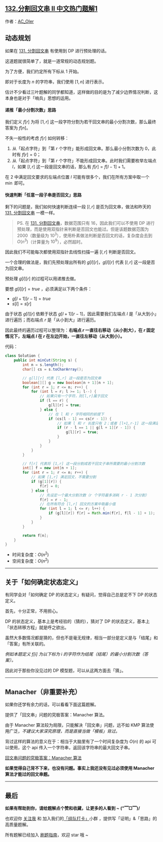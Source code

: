 ## [132.分割回文串 II 中文热门题解1](https://leetcode.cn/problems/palindrome-partitioning-ii/solutions/100000/xiang-jie-liang-bian-dong-tai-gui-hua-ji-s5xr)

作者：[AC_OIer](https://leetcode.cn/u/AC_OIer)
## 动态规划

如果在 [131. 分割回文串](https://mp.weixin.qq.com/s?__biz=MzU4NDE3MTEyMA==&mid=2247487047&idx=1&sn=117c48f20778868442fce44e100d2ea8&chksm=fd9ca558caeb2c4eb1bff4f0878ff796feabe523657c2aafea0b2d1c7026e1c0572ab1e6d205&token=635532356&lang=zh_CN#rd) 有使用到 DP 进行预处理的话。

这道题就很简单了，就是一道常规的动态规划题。

为了方便，我们约定所有下标从 $1$ 开始。

即对于长度为 $n$ 的字符串，我们使用 $[1,n]$ 进行表示。

估计不少看过三叶题解的同学都知道，这样做的目的是为了减少边界情况判断，这本身也是对于「哨兵」思想的运用。

#### 递推「最小分割次数」思路

我们定义 $f[r]$ 为将 $[1,r]$ 这一段字符分割为若干回文串的最小分割次数，那么最终答案为 $f[n]$。

不失一般性的考虑 $f[r]$ 如何转移：

1. 从「起点字符」到「第 $r$ 个字符」能形成回文串。那么最小分割次数为 0，此时有 $f[r] = 0$；
2. 从「起点字符」到「第 $r$ 个字符」不能形成回文串。此时我们需要枚举左端点 $l$，如果 $[l,r]$ 这一段是回文串的话，那么有 $f[r] = f[l - 1] + 1$。

在 $2$ 中满足回文要求的左端点位置 $l$ 可能有很多个，我们在所有方案中取一个 $\min$ 即可。

#### 快速判断「任意一段子串是否回文」思路

剩下的问题是，我们如何快速判断连续一段 $[l, r]$ 是否为回文串，做法和昨天的 [131. 分割回文串](https://mp.weixin.qq.com/s?__biz=MzU4NDE3MTEyMA==&mid=2247487047&idx=1&sn=117c48f20778868442fce44e100d2ea8&chksm=fd9ca558caeb2c4eb1bff4f0878ff796feabe523657c2aafea0b2d1c7026e1c0572ab1e6d205&token=635532356&lang=zh_CN#rd)  一模一样。

> PS. 在 [131. 分割回文串](https://mp.weixin.qq.com/s?__biz=MzU4NDE3MTEyMA==&mid=2247487047&idx=1&sn=117c48f20778868442fce44e100d2ea8&chksm=fd9ca558caeb2c4eb1bff4f0878ff796feabe523657c2aafea0b2d1c7026e1c0572ab1e6d205&token=635532356&lang=zh_CN#rd)，数据范围只有 $16$，因此我们可以不使用 DP 进行预处理，而是使用双指针来判断是否回文也能过。但是该题数据范围为 $2000$（数量级为 $10^3$），使用朴素做法判断是否回文的话，复杂度会去到 $O(n^3)$（计算量为 $10^9$），必然超时。

因此我们不可能每次都使用双指针去线性扫描一遍 $[l, r]$ 判断是否回文。

一个合理的做法是，我们先预处理出所有的 $g[l][r]$，$g[l][r]$ 代表 $[l,r]$ 这一段是否为回文串。

预处理 $g[l][r]$ 的过程可以用递推去做。

要想 $g[l][r] = true$ ，必须满足以下两个条件：

* $g[l + 1][r - 1] = true$
* $s[l] = s[r]$

由于状态 $g[l][r]$ 依赖于状态 $g[l + 1][r - 1]$，因此需要我们左端点 $l$ 是「从大到小」进行遍历；而右端点 $r$ 是「从小到大」进行遍历。

因此最终的遍历过程可以整理为：**右端点 $r$ 一直往右移动（从小到大），在 $r$  固定情况下，左端点 $l$ 在 $r$ 在左边开始，一直往左移动（从大到小）。**

代码：
```Java []
class Solution {
    public int minCut(String s) {
        int n = s.length();
        char[] cs = s.toCharArray();

        // g[l][r] 代表 [l,r] 这一段是否为回文串
        boolean[][] g = new boolean[n + 1][n + 1];
        for (int r = 1; r <= n; r++) {
            for (int l = r; l >= 1; l--) {
                // 如果只有一个字符，则[l,r]属于回文
                if (l == r) {
                    g[l][r] = true;
                } else {
                    // 在 l 和 r 字符相同的前提下
                    if (cs[l - 1] == cs[r - 1]) {
                        // 如果 l 和 r 长度只有 2；或者 [l+1,r-1] 这一段满足回文，则[l,r]属于回文
                        if (r - l == 1 || g[l + 1][r - 1]) {
                            g[l][r] = true;
                        }
                    }
                }
            }
        }

        // f[r] 代表将 [1,r] 这一段分割成若干回文子串所需要的最小分割次数
        int[] f = new int[n + 1];
        for (int r = 1; r <= n; r++) {
            // 如果 [1,r] 满足回文，不需要分割
            if (g[1][r]) {
                f[r] = 0;
            } else {
                // 先设定一个最大分割次数（r 个字符最多消耗 r - 1 次分割）
                f[r] = r - 1;
                // 在所有符合 [l,r] 回文的方案中取最小值
                for (int l = 1; l <= r; l++) {
                    if (g[l][r]) f[r] = Math.min(f[r], f[l - 1] + 1);
                }   
            }
        }

        return f[n];
    }
}
```
* 时间复杂度：$O(n^2)$
* 空间复杂度：$O(n^2)$

---

## 关于「如何确定状态定义」

有同学会对「如何确定 DP 的状态定义」有疑问，觉得自己总是定不下 DP 的状态定义。

首先，十分正常，不用担心。

DP 的状态定义，基本上是考经验的（猜的），猜对了 DP 的状态定义，基本上「状态转移方程」就是呼之欲出。

虽然大多数情况都是猜的，但也不是毫无规律，相当一部分是定义是与「结尾」和「答案」有所关联的。

*例如本题定义 $f[i]$ 为以下标为 $i$ 的字符作为结尾（结尾）的最小分割次数（答案）。*

因此对于那些你没见过的 DP 模型题，可以从这两方面去「猜」。

---

## Manacher（非重要补充）

如果你还学有余力的话，可以看看下面这篇题解。

提供了「回文串」问题的究极答案：Manacher 算法。

由于 Manacher 算法较为局限，只能解决「回文串」问题，远不如 KMP 算法使用广泛，*不建议大家深究原理，而是直接当做「模板」背过。*

背过这样的算法的意义在于：相当于大脑里有了一个时间复杂度为 $O(n)$ 的 api 可以使用，这个 api 传入一个字符串，返回该字符串的最大回文子串。

[回文串问题的究极答案：Manacher 算法](https://mp.weixin.qq.com/s?__biz=MzU4NDE3MTEyMA==&mid=2247486168&idx=2&sn=b7fe672fdeebbb51b0bf351c31c54ffb&chksm=fd9ca1c7caeb28d1c9fa1065d51a75b3cb505cf33d1a24c03f209827e42023f4cdbec8c58e1d&token=635532356&lang=zh_CN#rd)

**如果觉得自己背不下来，也没有问题。事实上我还没有见过必须使用 Manacher 算法才能过的回文串题。**

---

## 最后

**如果有帮助到你，请给题解点个赞和收藏，让更多的人看到 ~ ("▔□▔)/**

也欢迎你 [关注我](https://oscimg.oschina.net/oscnet/up-19688dc1af05cf8bdea43b2a863038ab9e5.png) 和 加入我们的[「组队打卡」](https://leetcode-cn.com/u/ac_oier/)小群 ，提供写「证明」&「思路」的高质量题解。

所有题解已经加入 [刷题指南](https://github.com/SharingSource/LogicStack-LeetCode/wiki)，欢迎 star 哦 ~ 


